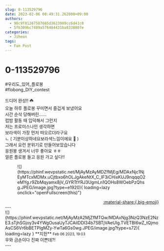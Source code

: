 ```yaml
---
slug: 0-113529796
date: 2023-02-06 00:49:31.262000+09:00
authors:
  - 98c9f01267587665d3623989cc6d41c0
  - 5fb309bc7489a576484431ba8338807e
categories:
  - Jiheon
tags:
  - Fan Post
---
```


# 0-113529796

<div class="post-container" markdown="1">
<div class="content-container md-sidebar__scrollwrap" markdown="1">

\#우리도_있어_플로봉 <br>\#flobong_DIY_contest<br> <br>드디어 완성!! ☘️<br>오늘 하루 플로봉 꾸미면서 즐겁게 보냈어요<br>시간 순삭 당해버린......<br>럽밤 활동 때 입덕해서 그런지<br>저는 프로미스나인 생각하면<br>보라색이 가장 먼저 떠오르더라구요<br> ㄴ ( 기분이상하네요보라색느낌이에요 💜 )<br>그래서 요런 분위기로 만들어보았습니다<br>응원봉 생겨서 너무 좋아요 ㅎㅎ<br>얼른 플로봉 들고 응원 가고 싶다!!
<figure markdown="1">
![](https://phinf.wevpstatic.net/MjAyMzAyMDZfMjEg/MDAxNjc1NjEyMTcxMDMx.uCjtbxo6hOLJgAkeNtX_C_IF3iCHixKUJ9nqqqO2eMYg.r9ZbMqyamx8jV_GYRTtYRJ3UgmLn1QOHs8WOebPzQhsg.JPEG/image.jpg?type=e1920){ loading=lazy onclick="openFullscreen(this)"}
</figure>


</div>
</div>

<div style="text-align: right;" markdown="1">
<a href="https://weverse.io/fromis9/fanpost/0-113529796" style="text-align: right;">:material-share:{.big-emoji}</a>
</div>
---

<div class="comments-container md-sidebar__scrollwrap" markdown="1">
<div class="comment" markdown="1">
<div class='id-container' markdown="1">
![](https://phinf.wevpstatic.net/MjAyMzA2MjZfMTQw/MDAxNjg3NzQ3NzE2NzE3.sTjhSGjoy3v4YWgOusaUyTJCAiIDDI34b7SBTjVAeUIg.TVETBI6wZ_tQjmoAsCS6Vr6bBETPlgMZy-YwTa6Gs0wg.JPEG/image.jpg?type=s72){ loading=lazy }
**<span class="artist">지헌</span>** <small>Feb 06 2023, 19:03</small><br>
</div>
<div class='comment-body' markdown="1">
우와 금손이다 진짜 이쁜데?!
</div>
</div>
</div>
---
